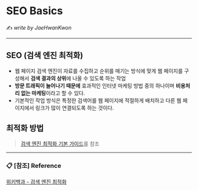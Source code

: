 # SEO Basics

:writing_hand: *write by JaeHwanKwon*

---------
## SEO (검색 엔진 최적화)
- 웹 페이지 검색 엔진이 자료를 수집하고 순위를 매기는 방식에 맞게 웹 페이지를 구성해서 **검색 결과의 상위**에 나올 수 있도록 하는 작업
- **방문 트래픽이 늘어나기 때문에** 효과적인 인터넷 마케팅 방법 중의 하나이며 **비용처리 없는 마케팅**이라고 할 수 있다.
- 기본적인 작업 방식은 특정한 검색어를 웹 페이지에 적절하게 배치하고 다른 웹 페이지에서 링크가 많이 연결되도록 하는 것이다.

## 최적화 방법
> [검색 엔진 최적화 기본 가이드](https://static.googleusercontent.com/media/www.google.com/ko//intl/ko/webmasters/docs/search-engine-optimization-starter-guide-ko.pdf)를 참조


-----------

### :clipboard: [참조] Reference

[위키백과 - 검색 엔진 최적화](https://ko.wikipedia.org/wiki/%EA%B2%80%EC%83%89_%EC%97%94%EC%A7%84_%EC%B5%9C%EC%A0%81%ED%99%94)
